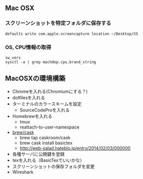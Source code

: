 ## Mac OSX
### スクリーンショットを特定フォルダに保存する
```
defaults write com.apple.screencapture location ~/Desktop/SS
```

### OS, CPU情報の取得
```
sw_vers
sysctl -a | grep machdep.cpu.brand_string
```



## MacOSXの環境構築
- Chromeを入れる(Chromiumにする？)
- dotfilesを入れる
- ターミナルのカラースキームを設定
  - SourceCodeProを入れる
- Homebrewを入れる
  - tmux
  - reattach-to-user-namespace
- [brew/cask](https://caskroom.github.io/)
  - brew tap caskroom/cask
  - brew cask install basictex
  - http://web-salad.hateblo.jp/entry/2014/02/03/000000
- 各種サーバに公開鍵を登録
- texを入れる（BasicTexでいいかな）
- スクリーンショットの保存フォルダを変更
- Wireshark
